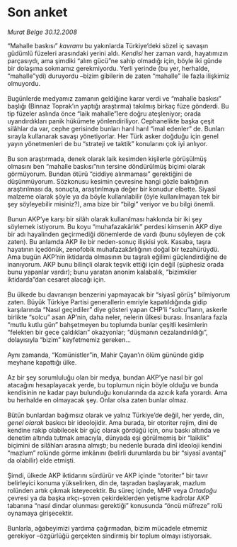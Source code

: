 # Son anket

*Murat Belge 30.12.2008*

<div class="taraf_structure_2col_1zq">
<div class="margen_n">



 <p>“Mahalle baskısı” <i>kavramı</i> bu yakınlarda Türkiye’deki sözel iç savaşın güdümlü füzeleri arasındaki yerini aldı. <i>Kendisi</i> her zaman vardı, hayatımızın parçasıydı, ama şimdiki “alım gücü”ne sahip olmadığı için, böyle iki günde bir dolaşıma sokmamız gerekmiyordu. Yerli yerinde (bu yer, herhalde, “mahalle”ydi) duruyordu –bizim gibilerin de zaten “mahalle” ile fazla ilişkimiz olmuyordu. <br/><br/>Bugünlerde medyamız zamanın geldiğine karar verdi ve “mahalle baskısı” başlığı (Binnaz Toprak’ın yaptığı araştırma) takılmış birkaç füze gönderdi. Bu tip füzeler aslında önce “laik mahalle”lere doğru ateşleniyor; orada uyandırdıkları panik hükümete yönlendiriliyor. Cephanelikte başka çeşit silâhlar da var, cephe gerisinde bunları harıl harıl “imal edenler” de. Bunları sırayla kullanarak savaşı yönetiyorlar. Her Türk asker doğduğu için genel yayın yönetmenleri de bu “strateji ve taktik” konularını çok iyi anlıyor. <br/><br/>Bu son araştırmada, denek olarak laik kesimden kişilerle görüşülmüş olmasını ben “mahalle baskısı”nın tersine döndürülmüş biçimi olarak görmüyorum. Bundan ötürü “ciddiye alınmaması” gerektiğini de düşünmüyorum. Sözkonusu kesimin çevresine hangi gözle baktığının araştırılması da, sonuçta, araştırılmaya değer bir konudur elbette. Siyasî malzeme olarak şöyle ya da böyle kullanılabilir (öyle kullanılmayan tek bir şey söyleyebilir misiniz?), ama bize bir “bilgi” veriyor ve bu bilgi önemli. <br/><br/>Bunun AKP’ye karşı bir silâh olarak kullanılması hakkında bir iki şey söylemek istiyorum. Bu koyu “muhafazakârlık” perdesi kimsenin AKP diye bir adı hayalinden geçirmediği dönemlerde de vardı (bunu söyleyen de çok zaten). Bu anlamda AKP ile bir neden-sonuç ilişkisi yok. Kasaba, taşra hayatının içedönük, zenofobik muhafazakârlığının doğal bir tezahürüydü. Ama bugün AKP’nin iktidarda olmasının bu taşralı eğilimi güçlendirdiğine de inanıyorum. AKP bunu bilinçli olarak teşvik ettiği için değil (şüphesiz orada bunu yapanlar vardır); bunu yaratan anonim kalabalık, “bizimkiler iktidarda”dan cesaret alacağı için. <br/><br/>Bu ülkede bu davranışın benzerini yapmayacak bir “siyasî görüş” bilmiyorum zaten. Büyük Türkiye Partisi generallerin emriyle kapatıldığında gidip karşılarında “Nasıl geçirdiler” diye gösteri yapan CHP’li “solcu”ların, askerle birlikte “solcu” asan AP’nin, daha neler, nelerin ülkesi burası. İnsanlara fazla “mutlu kutlu gün” bahşetmeyen bu toplumda bunlar çeşitli kesimlerin “felekten bir gece çaldıkları” okazyonlar; “düşmanın cezalandırıldığı”, dolayısıyla “bizim” keyfetmemiz gereken... <br/><br/>Aynı zamanda, “Komünistler”in, Mahir Çayan’ın ölüm gününde gidip meyhane kapattığı ülke. <br/><br/>Az bir şey sorumluluğu olan bir medya, bundan AKP’ye nasıl bir gol atacağını hesaplayacak yerde, bu toplumun niçin böyle olduğu ve bunda kendisinin ne kadar payı bulunduğu konularında da azıcık kafa yorardı. Ama bu herhalde en olmayacak şey. Onlar olsa zaten bunlar olmaz. <br/><br/>Bütün bunlardan bağımsız olarak ve yalnız Türkiye’de değil, her yerde, din, <i>genel olarak</i> baskıcı bir ideolojidir. Ama burada, bir otoriter rejim, dini de kendine rakip olabilecek bir güç olarak gördüğü için, onu baskı altında ve denetim altında tutmak amacıyla, dünyada eşi görülmemiş bir “laiklik” biçimini de silâhları arasına almıştı; bu nedenle burada dinî ideoloji kendini “mazlum” rolünde görme imkânını (belirli durumlarda bu bir “siyasî avantaj” da olabilir) elde etmişti. <br/><br/>Şimdi, ülkede AKP iktidarını sürdürür ve AKP içinde “otoriter” bir tavır belirleyici konuma yükselirken, din de, taşradan başlayarak, mazlum rolünden artık çıkmak isteyecektir. Bu süreç içinde, MHP veya <i>Ortadoğu</i> çevresi ya da başka ırkçı-şoven çekirdeklerden yetişme kadrolar AKP tabanına “nasıl dindar olunması gerektiği” konusunda “öncü müfreze” rolü oynamaya girişecektir. <br/><br/>Bunlarla, ağabeyimizi yardıma çağırmadan, bizim mücadele etmemiz gerekiyor –özgürlüğü gerçekten sindirmiş bir toplum olmayı istiyorsak.</p>

<br/>


<div id="taraf_not">
</div>

</div>


</div>
